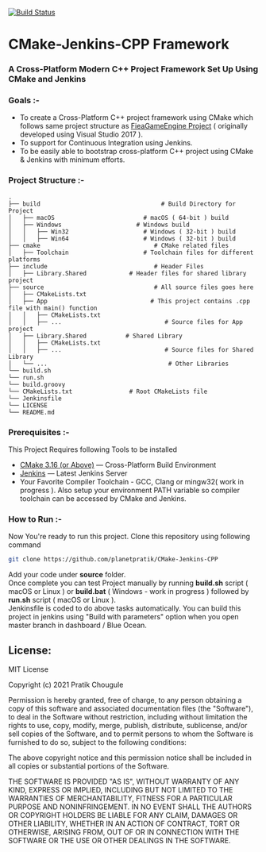 [![Build Status](https://563cb77d7f12.ngrok.io/buildStatus/icon?job=CMake-Jenkins-CPP%2Fmaster)](https://563cb77d7f12.ngrok.io/job/CMake-Jenkins-CPP/job/master/)

# CMake-Jenkins-CPP Framework  

### A Cross-Platform Modern C++ Project Framework Set Up Using CMake and Jenkins  

### Goals :-
* To create a Cross-Platform C++ project framework using CMake which follows same project structure as [FieaGameEngine Project](https://github.com/planetpratik/FieaGameEngine "FieaGameEngine Project") ( originally developed using Visual Studio 2017 ).  
* To support for Continuous Integration using Jenkins. 
* To be easily able to bootstrap cross-platform C++ project using CMake & Jenkins with minimum efforts.  

### Project Structure :-
    .  
    ├── build                                  # Build Directory for Project  
    │   ├── macOS                         # macOS ( 64-bit ) build    
    │   ├── Windows                     # Windows build  
    │   │   ├── Win32                     # Windows ( 32-bit ) build   
    │   │   ├── Win64                     # Windows ( 32-bit ) build   
    ├── cmake                                # CMake related files     
    │   ├── Toolchain                     # Toolchain files for different platforms   
    ├── include                              # Header Files    
    │   ├── Library.Shared            # Header files for shared library project  
    ├── source                               # All source files goes here
    │   ├── CMakeLists.txt   
    │   ├── App                             # This project contains .cpp file with main() function    
    │   │   ├── CMakeLists.txt       
    │   │   ├── ...                             # Source files for App project   
    │   ├── Library.Shared           # Shared Library  
    │   │   ├── CMakeLists.txt       
    │   │   ├── ...                             # Source files for Shared Library     
    │   └── ...                                  # Other Libraries  
    └── build.sh  
    └── run.sh  
    └── build.groovy  
    └── CMakeLists.txt                # Root CMakeLists file  
    └── Jenkinsfile  
    └── LICENSE    
    └── README.md  

### Prerequisites :-
This Project Requires following Tools to be installed

* [CMake 3.16 (or Above)](https://cmake.org/download/) — Cross-Platform Build Environment
* [Jenkins](https://www.jenkins.io/download) — Latest Jenkins Server
* Your Favorite Compiler Toolchain - GCC, Clang or mingw32( work in progress ). Also setup your environment PATH variable so compiler toolchain can be accessed by CMake and Jenkins.

### How to Run :-
Now You're ready to run this project. Clone this repository using following command
```sh
git clone https://github.com/planetpratik/CMake-Jenkins-CPP
```
Add your code under **source**  folder.  
Once complete you can test Project manually by running **build&#46;sh** script ( macOS or Linux ) or **build.bat** ( Windows - work in progress )   followed by **run&#46;sh** script ( macOS or Linux ).  
Jenkinsfile is coded to do above tasks automatically. You can build this project in jenkins using "Build with parameters" option when you open master branch in dashboard / Blue Ocean.    

## License:
MIT License

Copyright (c) 2021 Pratik Chougule

Permission is hereby granted, free of charge, to any person obtaining a copy
of this software and associated documentation files (the "Software"), to deal
in the Software without restriction, including without limitation the rights
to use, copy, modify, merge, publish, distribute, sublicense, and/or sell
copies of the Software, and to permit persons to whom the Software is
furnished to do so, subject to the following conditions:

The above copyright notice and this permission notice shall be included in all
copies or substantial portions of the Software.

THE SOFTWARE IS PROVIDED "AS IS", WITHOUT WARRANTY OF ANY KIND, EXPRESS OR
IMPLIED, INCLUDING BUT NOT LIMITED TO THE WARRANTIES OF MERCHANTABILITY,
FITNESS FOR A PARTICULAR PURPOSE AND NONINFRINGEMENT. IN NO EVENT SHALL THE
AUTHORS OR COPYRIGHT HOLDERS BE LIABLE FOR ANY CLAIM, DAMAGES OR OTHER
LIABILITY, WHETHER IN AN ACTION OF CONTRACT, TORT OR OTHERWISE, ARISING FROM,
OUT OF OR IN CONNECTION WITH THE SOFTWARE OR THE USE OR OTHER DEALINGS IN THE
SOFTWARE.